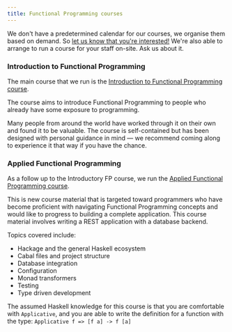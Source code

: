 ```yaml
---
title: Functional Programming courses
---
```


We don't have a predetermined calendar for our courses, we organise them based on demand. So <a href="/contact">let us know that you're interested!</a> We're also able to arrange to run a course for your staff on-site. Ask us about it.

### Introduction to Functional Programming

The main course that we run is the [Introduction to Functional Programming course](https://github.com/data61/fp-course).

The course aims to introduce Functional Programming to people who already have some exposure to programming.

Many people from around the world have worked through it on their own and found it to be valuable.
The course is self-contained but has been designed with personal guidance in mind &mdash; we recommend coming along to experience it that way if you have the chance.

### Applied Functional Programming

As a follow up to the Introductory FP course, we run the [Applied Functional Programming course](https://github.com/qfpl/applied-fp-course).

This is new course material that is targeted toward programmers who have become proficient with navigating Functional Programming concepts and would like to progress to building a complete application. This course material involves writing a REST application with a database backend.

Topics covered include:

- Hackage and the general Haskell ecosystem
- Cabal files and project structure
- Database integration
- Configuration
- Monad transformers
- Testing
- Type driven development

The assumed Haskell knowledge for this course is that you are comfortable with ``Applicative``, and you are able to write the definition for a function with the type: ``Applicative f => [f a] -> f [a]``
